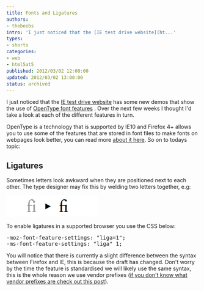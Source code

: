 ```yaml
---
title: Fonts and Ligatures
authors:
- thebeebs
intro: 'I just noticed that the [IE test drive website](ht...'
types:
- shorts
categories:
- web
- html5at5
published: 2012/03/02 12:00:00
updated: 2012/03/02 13:00:00
status: archived
---
```


I just noticed that the [IE test drive website](http://ie.microsoft.com/testdrive/Graphics/OpenType/) has some new demos that show the use of [OpenType font features](http://www.w3.org/TR/css3-fonts/#propdef-font-variant-ligatures) . Over the next few weeks I thought I'd take a look at each of the different features in turn.

OpenType is a technology that is supported by IE10 and Firefox 4+ allows you to use some of the features that are stored in font files to make fonts on webpages look better, you can read more [about it here](http://blogs.msdn.com/b/ie/archive/2012/01/09/css-corner-using-the-whole-font.aspx). So on to todays topic:

## Ligatures

Sometimes letters look awkward when they are positioned next to each other. The type designer may fix this by welding two letters together, e.g:

[![liga](images/8360.liga_thumb.png "liga")](https://msdnshared.blob.core.windows.net/media/MSDNBlogsFS/prod.evol.blogs.msdn.com/CommunityServer.Blogs.Components.WeblogFiles/00/00/01/38/93/metablogapi/6116.liga_2.png)

To enable ligatures in a supported browser you use the CSS below:
  <div style="padding-bottom: 0px; margin: 0px; padding-left: 0px; padding-right: 0px; display: inline; float: none; padding-top: 0px" id="scid:f32c3428-b7e9-4f15-a8ea-c502c7ff2e88:5714241e-8a97-42f1-a948-9e7256e6d874" class="wlWriterEditableSmartContent"><pre class="brush: html;">-moz-font-feature-settings: "liga=1";
-ms-font-feature-settings: "liga" 1;</pre></div>

You will notice that there is currently a slight difference between the syntax between Firefox and IE, this is because the draft has changed. Don't worry by the time the feature is standardised we will likely use the same syntax, this is the whole reason we use vendor prefixes ([if you don't know what vendor prefixes are check out this post](http://blogs.msdn.com/b/thebeebs/archive/2012/02/20/are-you-developing-for-all-browsers-or-just-your-favourite.aspx)). 